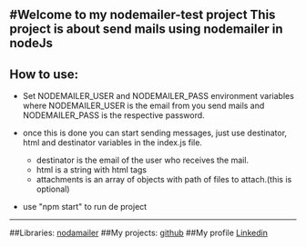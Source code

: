 
#Welcome to my nodemailer-test project
This project is about send mails using nodemailer in nodeJs
---
## How to use:
- Set NODEMAILER_USER and NODEMAILER_PASS environment  variables where
NODEMAILER_USER is the email from you send mails and NODEMAILER_PASS is the respective password.


- once this is done you can start sending messages, just use destinator, html and destinator
variables in the index.js file.
	+ destinator is the email of the user who receives the mail.
	+ html is a string with html tags
	+ attachments is an array of objects with path of files to attach.(this is optional)

- use "npm start" to run de project

---
##Libraries:  [nodamailer](https://www.npmjs.com/package/nodemailer)
##My projects: [github](https://github.com/vialfmj)
##My profile [Linkedin](https://www.linkedin.com/in/franco-mario-javier-vial-b91b77214/)
